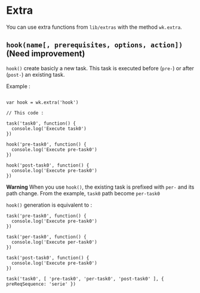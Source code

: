 # Extra

You can use extra functions from `lib/extras` with the method `wk.extra`.

## `hook(name[, prerequisites, options, action])` (Need improvement)

`hook()` create basicly a new task. This task is executed before (`pre-`) or after (`post-`) an existing task.

Example :

```

var hook = wk.extra('hook')

// This code :

task('task0', function() {
  console.log('Execute task0')
})

hook('pre-task0', function() {
  console.log('Execute pre-task0')
})

hook('post-task0', function() {
  console.log('Execute pre-task0')
})

```

**Warning** When you use `hook()`, the existing task is prefixed with `per-` and its path change. From the example, `task0` path become `per-task0`

`hook()` generation is equivalent to :

```
task('pre-task0', function() {
  console.log('Execute pre-task0')
})

task('per-task0', function() {
  console.log('Execute per-task0')
})

task('post-task0', function() {
  console.log('Execute pre-task0')
})

task('task0', [ 'pre-task0', 'per-task0', 'post-task0' ], { preReqSequence: 'serie' })
```